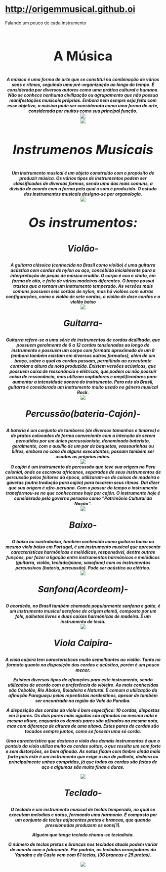 # http://origemmusical.github.oi
Falando um pouco de cada instrumento
<!doctype html>
<html lang="pt-br">
 <head>
  <meta charset="UTF-8">
  <meta name="Generator" content="EditPlus®">
  <meta name="Author" content="">
  <meta name="Keywords" content="">
  <meta name="Description" content="">
  <title>Origem Musical</title>
 </head>
 <body>
 <center> <br><b> <p style="font-size:3em;"> A Música</p> <b> 
 <b><i>A música é uma forma de arte que se constitui na combinação de vários sons e ritmos, seguindo uma pré-organização ao longo do tempo. <b><i>
 <b><i> É considerada por diversos autores como uma prática cultural e humana. Não se conhece nenhuma civilização ou agrupamento que não possua manifestações musicais próprias. Embora nem sempre seja feita com esse objetivo, a música pode ser considerada como uma forma de arte, considerada por muitos como sua principal função. <b><i>
  <br>

  <center><img src="C:\Users\Cliente\Desktop\Site - Musica\mareja.jpg"> 
  <center><img src="C:\Users\Cliente\Desktop\Site - Musica\violino.jpg">
 <center> <br><b> <p style="font-size:3em;"> Instrumenos Musicais</p> <b> 
 <b><i> Um instrumento musical é um objeto construído com o propósito de produzir música. Os vários tipos de instrumentos podem ser classificados de diversas formas, sendo uma das mais comuns, a divisão de acordo com a forma pela qual o som é produzido. O estudo dos instrumentos musicais designa-se por organologia. <b><i>
 <br>
  <center><img src="C:\Users\Cliente\Desktop\Site - Musica\instrumentos.jpg">
  <br><b> <p style="font-size:3em;">Os instrumentos:</p> <b>
  <b><p style="font-size:2em;"> Violão-</p><b>
  <b><i> A guitarra clássica (conhecida no Brasil como violão) é uma guitarra acústica com cordas de nylon ou aço, concebida inicialmente para a interpretação de peças de música erudita. O corpo é oco e chato, em forma de oito, e feito de várias madeiras diferentes. O braço possui trastes que a tornam um instrumento temperado. As versões mais comuns possuem seis cordas de nylon, mas há violões com outras configurações, como o violão de sete cordas, o violão de doze cordas e o violão baixo <b><i>
  <br>
  <center><img src="C:\Users\Cliente\Desktop\Site - Musica\violão.jpg">
  <br><b> <p style="font-size:2em;"> Guitarra-</p><b> 
  <b><i> Guitarra refere-se a uma série de instrumentos de cordas dedilhada, que possuem geralmente de 6 a 12 cordas tensionadas ao longo do instrumento e possuem um corpo com formato aproximado de um 8 (embora também existam em diversos outros formatos), além de um braço, sobre o qual as cordas passam, permitindo ao executante controlar a altura da nota produzida. Existem versões acústicas, que possuem caixa de ressonância e elétricas, que podem ou não possuir caixa de ressonância, mas utilizam captadores e amplificadores para aumentar a intensidade sonora do instrumento. Para nós do Brasil, guitarra é considerado um instrumento muito usado no gênero musical Rock.<b><i>
  <br>
  <center><img src="C:\Users\Cliente\Desktop\Site - Musica\guitarra.jpg">
  <br> <b><p style="font-size:2em;"> Percussão(bateria-Cajón)-</p><b>
  <b><i>A bateria é um conjunto de tambores (de diversos tamanhos e timbres) e de pratos colocados de forma conveniente com a intenção de serem percutidos por um único percussionista, denominado baterista, geralmente, com o auxílio de um par de baquetas, vassourinhas ou bilros, embora no caso de alguns executantes, possam também ser usadas as próprias mãos.<b><i>
  <br>
  <center><img src="C:\Users\Cliente\Desktop\Site - Musica\bateria.jpg">
  <br><b><i> O cajón é um instrumento de percussão que teve sua origem no Peru colonial, onde os escravos africanos, separados de seus instrumentos de percussão pelos feitores da época, utilizaram-se de caixas de madeira e gavetas (outra tradução para cajón) para tocarem seus ritmos. Daí dizer que sua origem é afro-peruana. Com o passar do tempo o instrumento transformou-se no que conhecemos hoje por cajón. O instrumento hoje é considerado pelo governo peruano como "Patrimônio Cultural da Nação". <b><i>
  <br>
  <center><img src="C:\Users\Cliente\Desktop\Site - Musica\cajon.jpg">
  <br> <b><p style="font-size:2em;"> Baixo-</p><b>
  <b><i> O baixo ou contrabaixo, também conhecido como guitarra baixo ou mesmo viola baixo em Portugal, é um instrumento musical que apresenta características harmônicas e melódicas, responsável, dentre outras funções, por fazer a ligação entre instrumentos harmônicos e melódicos (guitarra, violão, teclado/piano, saxofone) com os instrumentos percussivos (bateria, percussão). Pode ser acústico ou elétrico. <b><i>
  <br>
  <center><img src="C:\Users\Cliente\Desktop\Site - Musica\baixo.jpg">
  <br> <b><p style="font-size:2em;"> Sanfona(Acordeom)-</p><b>
  <b><i> O acordeão, no Brasil também chamado popularmente sanfona e gaita, é um instrumento musical aerofone de origem alemã, composto por um fole, palhetas livres e duas caixas harmónicas de madeira. É um instrumento de tecla. <b><i>
  <br>
  <center><img src="C:\Users\Cliente\Desktop\Site - Musica\sanfona.jpg">
  <br> <b><p style="font-size:2em;"> Viola Caipira-</p><b>
  <b><i> A viola caipira tem características muito semelhantes ao violão. Tanto no formato quanto na disposição das cordas e acústica, porém é um pouco menor.

 Existem diversos tipos de afinações para este instrumento, sendo utilizados de acordo com a preferência do violeiro. As mais conhecidas são Cebolão, Rio Abaixo, Boiadeira e Natural. É comum a utilização da afinação Paraguaçu pelos repentistas nordestinos, apesar de também ser encontrada na região do Vale do Paraíba.

 A disposição das cordas da viola é bem específica: 10 cordas, dispostas em 5 pares. Os dois pares mais agudos são afinados na mesma nota e mesma altura, enquanto os demais pares são afinados na mesma nota, mas com diferença de alturas de uma oitava. Estes pares de cordas são tocados sempre juntos, como se fossem uma só corda.

 Uma característica que destaca a viola dos demais instrumentos é que o ponteio da viola utiliza muito as cordas soltas, o que resulta um som forte e sem distorções, se bem afinada. As notas ficam com timbre ainda mais forte pois este é um instrumento que exige o uso de palheta, dedeira ou principalmente unhas compridas, já que todas as cordas são feitas de aço e algumas são muito finas e duras.<b><i>
   <br>
   <center><img src="C:\Users\Cliente\Desktop\Site - Musica\viola.jpg">
   <br> <b><p style="font-size:2em;"> Teclado-</p><b>
   <b><i> O teclado é um instrumento musical de teclas temperado, no qual se executam melodias e notas, formando uma harmonia. É composto por um conjunto de teclas adjacentes pretas e brancas, que quando pressionadas produzem os sons[1].

Alguém que tange teclado chama-se tecladista.

O número de teclas pretas e brancas nos teclados atuais podem variar de acordo com o fabricante. Por padrão, os teclados arranjadores da Yamaha e da Casio vem com 61 teclas, (36 brancas e 25 pretas).<b><i>
   <br>
   <center><img src="C:\Users\Cliente\Desktop\Site - Musica\teclado.jpg">

 </body>
</html>
